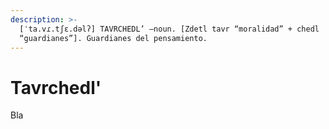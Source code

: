 ```yaml
---
description: >-
  [ˈta.vɾ.tʃɛ.dəlʔ] TAVRCHEDL’ –noun. [Zdetl tavr “moralidad” + chedl
  “guardianes”]. Guardianes del pensamiento.
---
```


# Tavrchedl'

Bla
